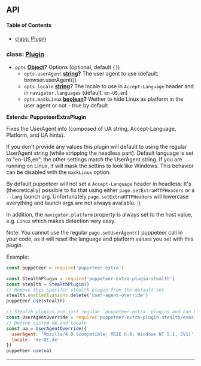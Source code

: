 ## API

<!-- Generated by documentation.js. Update this documentation by updating the source code. -->

#### Table of Contents

- [class: Plugin](#class-plugin)

### class: [Plugin](https://github.com/berstend/puppeteer-extra/blob/ab0047d1af7dc38412744abdb61bcfc35c42dc34/packages/puppeteer-extra-plugin-stealth/evasions/user-agent-override/index.js#L42-L203)

- `opts` **[Object](https://developer.mozilla.org/docs/Web/JavaScript/Reference/Global_Objects/Object)?** Options (optional, default `{}`)
  - `opts.userAgent` **[string](https://developer.mozilla.org/docs/Web/JavaScript/Reference/Global_Objects/String)?** The user agent to use (default: browser.userAgent())
  - `opts.locale` **[string](https://developer.mozilla.org/docs/Web/JavaScript/Reference/Global_Objects/String)?** The locale to use in `Accept-Language` header and in `navigator.languages` (default: `en-US,en`)
  - `opts.maskLinux` **[boolean](https://developer.mozilla.org/docs/Web/JavaScript/Reference/Global_Objects/Boolean)?** Wether to hide Linux as platform in the user agent or not - true by default

**Extends: PuppeteerExtraPlugin**

Fixes the UserAgent info (composed of UA string, Accept-Language, Platform, and UA hints).

If you don't provide any values this plugin will default to using the regular UserAgent string (while stripping the headless part).
Default language is set to "en-US,en", the other settings match the UserAgent string.
If you are running on Linux, it will mask the settins to look like Windows. This behavior can be disabled with the `maskLinux` option.

By default puppeteer will not set a `Accept-Language` header in headless:
It's (theoretically) possible to fix that using either `page.setExtraHTTPHeaders` or a `--lang` launch arg.
Unfortunately `page.setExtraHTTPHeaders` will lowercase everything and launch args are not always available. :)

In addition, the `navigator.platform` property is always set to the host value, e.g. `Linux` which makes detection very easy.

Note: You cannot use the regular `page.setUserAgent()` puppeteer call in your code,
as it will reset the language and platform values you set with this plugin.

Example:

```javascript
const puppeteer = require('puppeteer-extra')

const StealthPlugin = require('puppeteer-extra-plugin-stealth')
const stealth = StealthPlugin()
// Remove this specific stealth plugin from the default set
stealth.enabledEvasions.delete('user-agent-override')
puppeteer.use(stealth)

// Stealth plugins are just regular `puppeteer-extra` plugins and can be added as such
const UserAgentOverride = require('puppeteer-extra-plugin-stealth/evasions/user-agent-override')
// Define custom UA and locale
const ua = UserAgentOverride({
  userAgent: 'Mozilla/4.0 (compatible; MSIE 6.0; Windows NT 5.1; SV1)',
  locale: 'de-DE,de'
})
puppeteer.use(ua)
```

---
